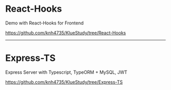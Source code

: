 # React-Hooks

Demo with React-Hooks for Frontend

https://github.com/knh4735/KlueStudy/tree/React-Hooks

---
# Express-TS

Express Server with Typescript, TypeORM + MySQL, JWT

https://github.com/knh4735/KlueStudy/tree/Express-TS
